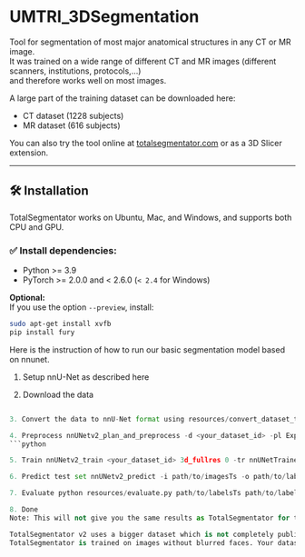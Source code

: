 # UMTRI_3DSegmentation

Tool for segmentation of most major anatomical structures in any CT or MR image.  
It was trained on a wide range of different CT and MR images (different scanners, institutions, protocols,...)  
and therefore works well on most images.

A large part of the training dataset can be downloaded here:  
- CT dataset (1228 subjects)  
- MR dataset (616 subjects)

You can also try the tool online at [totalsegmentator.com](https://www.totalsegmentator.com) or as a 3D Slicer extension.

---

## 🛠️ Installation

TotalSegmentator works on Ubuntu, Mac, and Windows, and supports both CPU and GPU.

### ✅ Install dependencies:

- Python >= 3.9  
- PyTorch >= 2.0.0 and < 2.6.0 (`< 2.4` for Windows)

**Optional:**  
If you use the option `--preview`, install:
```bash
sudo apt-get install xvfb
pip install fury
```



Here is the instruction of how to run our basic segmentation model based on nnunet.

1. Setup nnU-Net as described here

2. Download the data
```python

3. Convert the data to nnU-Net format using resources/convert_dataset_to_nnunet.py (see resources/train_nnunet.sh for usage example)

4. Preprocess nnUNetv2_plan_and_preprocess -d <your_dataset_id> -pl ExperimentPlanner -c 3d_fullres -np 2
```python

5. Train nnUNetv2_train <your_dataset_id> 3d_fullres 0 -tr nnUNetTrainerNoMirroring (takes several days)

6. Predict test set nnUNetv2_predict -i path/to/imagesTs -o path/to/labelsTs_predicted -d <your_dataset_id> -c 3d_fullres -tr nnUNetTrainerNoMirroring --disable_tta -f 0

7. Evaluate python resources/evaluate.py path/to/labelsTs path/to/labelsTs_predicted (requires pip install git+https://github.com/google-deepmind/surface-distance.git and pip install p_tqdm). The resulting numbers should be similar to the ones in resources/evaluate_results.txt (since training is not deterministic the mean dice score across all classes can vary by up to one dice point)

8. Done
Note: This will not give you the same results as TotalSegmentator for two reasons:

TotalSegmentator v2 uses a bigger dataset which is not completely public
TotalSegmentator is trained on images without blurred faces. Your dataset contains blurred faces.
